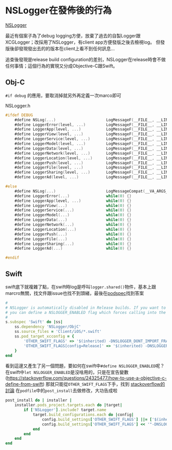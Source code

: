 # NSLogger在發佈後的行為
[NSLogger](https://github.com/fpillet/NSLogger)

最近有個案子為了debug logging方便，放棄了過去的自製Logger跟XCGLogger；改採用了NSLogger，有client app方便發版之後去檢視log。
但發版後卻發現發出去的的版本在client上看不到任何訊息...

追查後發現是release build configuration的差別，NSLogger在release時會不做任何事情；這個行為的實現又分成Objective-C跟Swift。

## Obj-C
`#if debug` 的應用，要取消掉就另外再定義一次marco即可

NSLogger.h
```Objective-C
#ifdef DEBUG
    #define NSLog(...)                      LogMessageF(__FILE__, __LINE__, __FUNCTION__, @"NSLog", 0, __VA_ARGS__)
    #define LoggerError(level, ...)         LogMessageF(__FILE__, __LINE__, __FUNCTION__, @"Error", level, __VA_ARGS__)
    #define LoggerApp(level, ...)           LogMessageF(__FILE__, __LINE__, __FUNCTION__, @"App", level, __VA_ARGS__)
    #define LoggerView(level, ...)          LogMessageF(__FILE__, __LINE__, __FUNCTION__, @"View", level, __VA_ARGS__)
    #define LoggerService(level, ...)       LogMessageF(__FILE__, __LINE__, __FUNCTION__, @"Service", level, __VA_ARGS__)
    #define LoggerModel(level, ...)         LogMessageF(__FILE__, __LINE__, __FUNCTION__, @"Model", level, __VA_ARGS__)
    #define LoggerData(level, ...)          LogMessageF(__FILE__, __LINE__, __FUNCTION__, @"Data", level, __VA_ARGS__)
    #define LoggerNetwork(level, ...)       LogMessageF(__FILE__, __LINE__, __FUNCTION__, @"Network", level, __VA_ARGS__)
    #define LoggerLocation(level, ...)      LogMessageF(__FILE__, __LINE__, __FUNCTION__, @"Location", level, __VA_ARGS__)
    #define LoggerPush(level, ...)          LogMessageF(__FILE__, __LINE__, __FUNCTION__, @"Push", level, __VA_ARGS__)
    #define LoggerFile(level, ...)          LogMessageF(__FILE__, __LINE__, __FUNCTION__, @"File", level, __VA_ARGS__)
    #define LoggerSharing(level, ...)       LogMessageF(__FILE__, __LINE__, __FUNCTION__, @"Sharing", level, __VA_ARGS__)
    #define LoggerAd(level, ...)            LogMessageF(__FILE__, __LINE__, __FUNCTION__, @"Ad and Stat", level, __VA_ARGS__)

#else
    #define NSLog(...)                      LogMessageCompat(__VA_ARGS__)
    #define LoggerError(...)                while(0) {}
    #define LoggerApp(level, ...)           while(0) {}
    #define LoggerView(...)                 while(0) {}
    #define LoggerService(...)              while(0) {}
    #define LoggerModel(...)                while(0) {}
    #define LoggerData(...)                 while(0) {}
    #define LoggerNetwork(...)              while(0) {}
    #define LoggerLocation(...)             while(0) {}
    #define LoggerPush(...)                 while(0) {}
    #define LoggerFile(...)                 while(0) {}
    #define LoggerSharing(...)              while(0) {}
    #define LoggerAd(...)                   while(0) {}

#endif
```

## Swift
swift底下就複雜了點，在swift時log是呼叫`logger.shared()`物件，基本上跟marcro無關，找文件跟issue也找不到頭緒，最後在[podspec](https://github.com/fpillet/NSLogger/blob/master/NSLogger.podspec)找到答案

```ruby
#
# NSLogger is automatically disabled in Release builds. If you want to keep it enabled in release builds,
# you can define a NSLOGGER_ENABLED flag which forces calling into the framework.
#
s.subspec 'Swift' do |ss|
    ss.dependency 'NSLogger/ObjC'
    ss.source_files = 'Client/iOS/*.swift'
    ss.pod_target_xcconfig = {
        'OTHER_SWIFT_FLAGS' => '$(inherited) -DNSLOGGER_DONT_IMPORT_FRAMEWORK',
        'OTHER_SWIFT_FLAGS[config=Release]' => '$(inherited) -DNSLOGGER_DONT_IMPORT_FRAMEWORK -DNSLOGGER_DISABLED'
    }
end
```


看到這邊又產生了另一個問題，要如何在swift中`#define NSLOGGER_ENABLED`呢？
在swift中`let NSLOGGER_ENABLED`是沒啥用的，只是在宣告變數 (https://stackoverflow.com/questions/24325477/how-to-use-a-objective-c-define-from-swift)
那就只能從`OTHER_SWIFT_FLAGS`下手，找到 [stackoverflow的討論](https://stackoverflow.com/questions/24003291/ifdef-replacement-in-the-swift-language)
在`podfile`中的`post_install`去做修改，大功告成啦

```ruby
post_install do | installer |
    installer.pods_project.targets.each do |target|
        if ['NSLogger'].include? target.name
            target.build_configurations.each do |config|
                config.build_settings['OTHER_SWIFT_FLAGS'] ||= ['$(inherited)']
                config.build_settings['OTHER_SWIFT_FLAGS'] << '"-DNSLOGGER_ENABLED"'
            end
        end
    end
end
```
